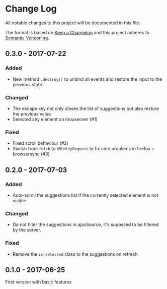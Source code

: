 # Change Log
All notable changes to this project will be documented in this file.

The format is based on [Keep a Changelog](http://keepachangelog.com/) 
and this project adheres to [Semantic Versioning](http://semver.org/).

## 0.3.0 - 2017-07-22

### Added

* New method `.destroy()` to unbind all events and restore the input to the previous state.

### Changed

* The escape key not only closes the list of suggestions but also restore the previous value
* Selected any element on mouseover (#1)

### Fixed

* Fixed scroll behaviour (#2)
* Switch from `fetch` to `XMLHttpRequest` to fix cors problems in firefox + browsersync (#3)

## 0.2.0 - 2017-07-03

### Added

* Auto-scroll the suggestions list if the currently selected element is not visible

### Changed

* Do not filter the suggestions in ajaxSource, it's supossed to be filtered by the server.

### Fixed

* Remove the `is-selected` class to the suggestions on refresh.

## 0.1.0 - 2017-06-25

First version with basic features
